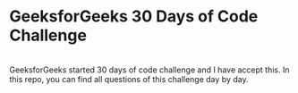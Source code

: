 <h1>GeeksforGeeks 30 Days of Code Challenge</h1>
<p><br>
GeeksforGeeks started 30 days of code challenge and I have accept this. In this repo, you can find all questions of this challenge day by day.<br> 
</p>
